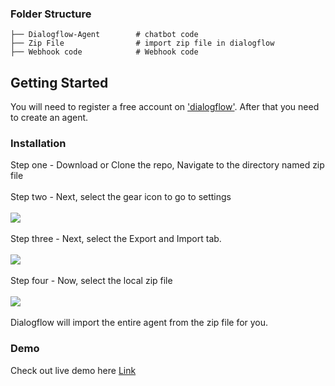 
### Folder Structure

    ├── Dialogflow-Agent        # chatbot code
    ├── Zip File                # import zip file in dialogflow
    ├── Webhook code            # Webhook code
    
    
## Getting Started

You will need to register a free account on ['dialogflow'](https://dialogflow.cloud.google.com/). After that you need to create an agent.

### Installation

Step one - Download or Clone the repo, Navigate to the directory named zip file <br> <br>
Step two - Next, select the gear icon to go to settings <br> <br>
![](https://i.imgur.com/jCtS0Fi.png)  <br> <br>
Step three - Next, select the Export and Import tab.  <br> <br>
![](https://imgur.com/SQ9WxMP.png)  <br> <br>
Step four - Now, select the local zip file  <br> <br>
![](https://imgur.com/KsfBpU8.png)  <br> <br>
Dialogflow will import the entire agent from the zip file for you. 

### Demo 
Check out live demo here [Link](https://bot.dialogflow.com/79927be9-a4da-4c9c-8722-54b58b94b80d)



    
